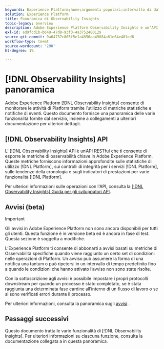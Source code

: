 ```yaml
---
keywords: Experience Platform;home;argomenti popolari;intervallo di date
solution: Experience Platform
title: Panoramica di Observability Insights
topic-legacy: overview
description: Adobe Experience Platform Observability Insights è un’API RESTful che ti consente di esporre le metriche chiave sulle attività di Platform. Queste metriche forniscono informazioni approfondite sulle statistiche di utilizzo di Platform, sui controlli di integrità per i servizi Platform, sulle tendenze della cronologia e sugli indicatori di prestazioni per varie funzionalità di Platform.
exl-id: ad9fcd1b-b649-47d8-93f3-4a3752480129
source-git-commit: 0a64737c805f5e1a4856aa49084a61e64e401ed6
workflow-type: tm+mt
source-wordcount: '290'
ht-degree: 1%

---
```


# [!DNL Observability Insights] panoramica

Adobe Experience Platform [!DNL Observability Insights] consente di monitorare le attività di Platform tramite l’utilizzo di metriche statistiche e notifiche di eventi. Questo documento fornisce una panoramica delle varie funzionalità fornite dal servizio, insieme a collegamenti a ulteriori documentazione per ulteriori dettagli.

## [!DNL Observability Insights] API

L’ [!DNL Observability Insights] API è un’API RESTful che ti consente di esporre le metriche di osservabilità chiave in Adobe Experience Platform. Queste metriche forniscono informazioni approfondite sulle statistiche di utilizzo [!DNL Platform], sui controlli di integrità per i servizi [!DNL Platform], sulle tendenze della cronologia e sugli indicatori di prestazioni per varie funzionalità [!DNL Platform].

Per ulteriori informazioni sulle operazioni con l&#39;API, consulta la [[!DNL Observability Insights] Guida per gli sviluppatori API](./api/overview.md).

## Avvisi (beta)

>[!IMPORTANT]
>
>Gli avvisi in Adobe Experience Platform non sono ancora disponibili per tutti gli utenti. Questa funzione è in versione beta ed è ancora in fase di test. Questa sezione è soggetta a modifiche.

L’Experience Platform ti consente di abbonarti a avvisi basati su metriche di Osservabilità specifiche quando viene raggiunto un certo set di condizioni nelle operazioni di Platform. Un avviso può assumere la forma di una notifica una tantum o può ripetersi in un intervallo di tempo predefinito fino a quando le condizioni che hanno attivato l’avviso non sono state risolte.

Con la sottoscrizione agli avvisi è possibile impostare i propri protocolli downstream per quando un processo è stato completato, se è stata raggiunta una determinata fase cardine all’interno di un flusso di lavoro o se si sono verificati errori durante il processo.

Per ulteriori informazioni, consulta la panoramica sugli [avvisi](./alerts/overview.md) .

## Passaggi successivi

Questo documento tratta le varie funzionalità di [!DNL Observability Insights]. Per ulteriori informazioni su ciascuna funzione, consulta la documentazione collegata a in questa panoramica.
